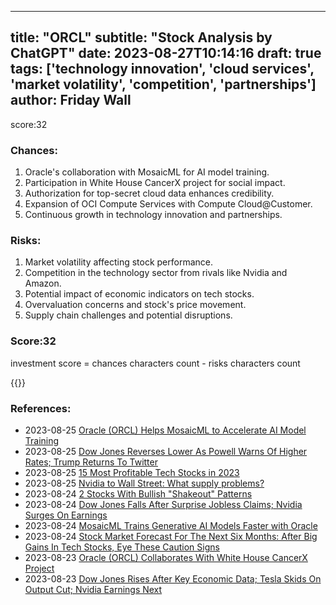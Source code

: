 
---
title: "ORCL"
subtitle: "Stock Analysis by ChatGPT"
date: 2023-08-27T10:14:16
draft: true
tags: ['technology innovation', 'cloud services', 'market volatility', 'competition', 'partnerships']
author: Friday Wall
---

score:32
### Chances:
1. Oracle's collaboration with MosaicML for AI model training.
2. Participation in White House CancerX project for social impact.
3. Authorization for top-secret cloud data enhances credibility.
4. Expansion of OCI Compute Services with Compute Cloud@Customer.
5. Continuous growth in technology innovation and partnerships.
### Risks:
1. Market volatility affecting stock performance.
2. Competition in the technology sector from rivals like Nvidia and Amazon.
3. Potential impact of economic indicators on tech stocks.
4. Overvaluation concerns and stock's price movement.
5. Supply chain challenges and potential disruptions.
### Score:32
investment score = chances characters count - risks characters count

{{<tradingview symbol="NYSE:ORCL">}}
### References:
- 2023-08-25 [Oracle (ORCL) Helps MosaicML to Accelerate AI Model Training](https://finance.yahoo.com/news/oracle-orcl-helps-mosaicml-accelerate-143200234.html?.tsrc=rss)
- 2023-08-25 [Dow Jones Reverses Lower As Powell Warns Of Higher Rates; Trump Returns To Twitter](https://finance.yahoo.com/m/3ac7e00b-ae0c-3631-9d35-aa5de2980a1f/dow-jones-reverses-lower-as.html?.tsrc=rss)
- 2023-08-25 [15 Most Profitable Tech Stocks in 2023](https://finance.yahoo.com/news/15-most-profitable-tech-stocks-194054792.html?.tsrc=rss)
- 2023-08-25 [Nvidia to Wall Street: What supply problems?](https://finance.yahoo.com/news/nvidia-to-wall-street-what-supply-problems-190144711.html?.tsrc=rss)
- 2023-08-24 [2 Stocks With Bullish "Shakeout" Patterns](https://finance.yahoo.com/news/2-stocks-bullish-shakeout-patterns-141000763.html?.tsrc=rss)
- 2023-08-24 [Dow Jones Falls After Surprise Jobless Claims; Nvidia Surges On Earnings](https://finance.yahoo.com/m/a97e08f9-ff39-3c44-ae1d-31da279cade5/dow-jones-falls-after.html?.tsrc=rss)
- 2023-08-24 [MosaicML Trains Generative AI Models Faster with Oracle](https://finance.yahoo.com/news/mosaicml-trains-generative-ai-models-120000058.html?.tsrc=rss)
- 2023-08-24 [Stock Market Forecast For The Next Six Months: After Big Gains In Tech Stocks, Eye These Caution Signs](https://finance.yahoo.com/m/f2acf178-44bb-3f2e-80da-9cc8fb22035c/stock-market-forecast-for-the.html?.tsrc=rss)
- 2023-08-23 [Oracle (ORCL) Collaborates With White House CancerX Project](https://finance.yahoo.com/news/oracle-orcl-collaborates-white-house-153400493.html?.tsrc=rss)
- 2023-08-23 [Dow Jones Rises After Key Economic Data; Tesla Skids On Output Cut; Nvidia Earnings Next](https://finance.yahoo.com/m/0a32dc20-4f9e-3457-99ae-b794e33daee2/dow-jones-rises-after-key.html?.tsrc=rss)


                